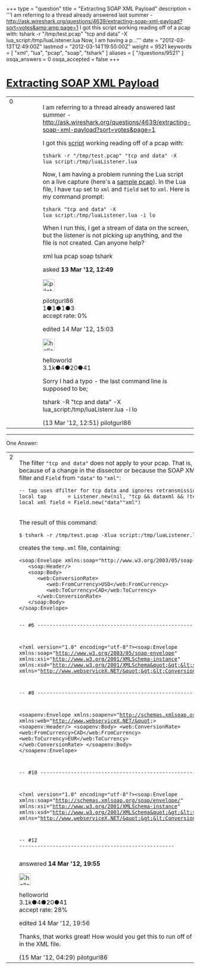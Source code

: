 +++
type = "question"
title = "Extracting SOAP XML Payload"
description = '''I am referring to a thread already answered last summer - http://ask.wireshark.org/questions/4639/extracting-soap-xml-payload?sort=votes&amp;amp;page=1 I got this script working reading off of a pcap with: tshark -r &quot;/tmp/test.pcap&quot; &quot;tcp and data&quot; -X lua_script:/tmp/luaListener.lua  Now, I am having a p...'''
date = "2012-03-13T12:49:00Z"
lastmod = "2012-03-14T19:55:00Z"
weight = 9521
keywords = [ "xml", "lua", "pcap", "soap", "tshark" ]
aliases = [ "/questions/9521" ]
osqa_answers = 0
osqa_accepted = false
+++

<div class="headNormal">

# [Extracting SOAP XML Payload](/questions/9521/extracting-soap-xml-payload)

</div>

<div id="main-body">

<div id="askform">

<table id="question-table" style="width:100%;"><colgroup><col style="width: 50%" /><col style="width: 50%" /></colgroup><tbody><tr class="odd"><td style="width: 30px; vertical-align: top"><div class="vote-buttons"><div id="post-9521-score" class="post-score" title="current number of votes">0</div><div id="favorite-count" class="favorite-count"></div></div></td><td><div id="item-right"><div class="question-body"><p>I am referring to a thread already answered last summer - <a href="http://ask.wireshark.org/questions/4639/extracting-soap-xml-payload?sort=votes&amp;page=1">http://ask.wireshark.org/questions/4639/extracting-soap-xml-payload?sort=votes&amp;page=1</a></p><p>I got this <a href="http://ask.wireshark.org/questions/4639/extracting-soap-xml-payload?page=1#4835">script</a> working reading off of a pcap with:</p><pre><code>tshark -r &quot;/tmp/test.pcap&quot; &quot;tcp and data&quot; -X lua_script:/tmp/luaListener.lua</code></pre><p>Now, I am having a problem running the Lua script on a live capture (here's a <a href="http://cloudshark.org/captures/e11c1401507b">sample pcap</a>). In the Lua file, I have <code>tap</code> set to <code>xml</code> and <code>field</code> set to <code>xml</code>. Here is my command prompt:</p><pre><code>tshark &quot;tcp and data&quot; -X lua_script:/tmp/luaListener.lua -i lo</code></pre><p>When I run this, I get a stream of data on the screen, but the listener is not picking up anything, and the file is not created. Can anyone help?</p></div><div id="question-tags" class="tags-container tags">xml lua pcap soap tshark</div><div id="question-controls" class="post-controls"></div><div class="post-update-info-container"><div class="post-update-info post-update-info-user"><p>asked <strong>13 Mar '12, 12:49</strong></p><img src="https://secure.gravatar.com/avatar/99064d4d0553530d9de8096e634dc5c2?s=32&amp;d=identicon&amp;r=g" class="gravatar" width="32" height="32" alt="pilotgurl86&#39;s gravatar image" /><p>pilotgurl86<br />
<span class="score" title="1 reputation points">1</span><span title="1 badges"><span class="badge1">●</span><span class="badgecount">1</span></span><span title="1 badges"><span class="silver">●</span><span class="badgecount">1</span></span><span title="3 badges"><span class="bronze">●</span><span class="badgecount">3</span></span><br />
<span class="accept_rate" title="Rate of the user&#39;s accepted answers">accept rate:</span> <span title="pilotgurl86 has no accepted answers">0%</span></p></div><div class="post-update-info post-update-info-edited"><p>edited 14 Mar '12, 15:03</p><img src="https://secure.gravatar.com/avatar/362ba1008ad9a075d1556d33e97dfed6?s=32&amp;d=identicon&amp;r=g" class="gravatar" width="32" height="32" alt="helloworld&#39;s gravatar image" /><p>helloworld<br />
<span class="score" title="3149 reputation points"><span>3.1k</span></span><span title="4 badges"><span class="badge1">●</span><span class="badgecount">4</span></span><span title="20 badges"><span class="silver">●</span><span class="badgecount">20</span></span><span title="41 badges"><span class="bronze">●</span><span class="badgecount">41</span></span></p></div></div><div id="comments-container-9521" class="comments-container"><span id="9522"></span><div id="comment-9522" class="comment"><div id="post-9522-score" class="comment-score"></div><div class="comment-text"><p>Sorry I had a typo - the last command line is supposed to be;</p><p>tshark -R "tcp and data" -X lua_script:/tmp/luaListenr.lua -i lo</p></div><div id="comment-9522-info" class="comment-info"><span class="comment-age">(13 Mar '12, 12:51)</span> pilotgurl86</div></div></div><div id="comment-tools-9521" class="comment-tools"></div><div class="clear"></div><div id="comment-9521-form-container" class="comment-form-container"></div><div class="clear"></div></div></td></tr></tbody></table>

------------------------------------------------------------------------

<div class="tabBar">

<span id="sort-top"></span>

<div class="headQuestions">

One Answer:

</div>

</div>

<span id="9548"></span>

<div id="answer-container-9548" class="answer">

<table style="width:100%;"><colgroup><col style="width: 50%" /><col style="width: 50%" /></colgroup><tbody><tr class="odd"><td style="width: 30px; vertical-align: top"><div class="vote-buttons"><div id="post-9548-score" class="post-score" title="current number of votes">2</div></div></td><td><div class="item-right"><div class="answer-body"><p>The filter <code>"tcp and data"</code> does not apply to your pcap. That is, your SOAP XML packets are not contained in TCP packets as <code>data</code> fields as they were in the original post. I'm not sure if that's because of a change in the dissector or because the SOAP XML is generated differently for you than for the author of that post, but you can achieve the same results by changing the tap filter and <code>Field</code> from <code>"data"</code> to <code>"xml"</code>:</p><pre><code>-- tap uses dfilter for tcp data and ignores retransmissions
local tap       = Listener.new(nil, &quot;tcp &amp;&amp; dataxml &amp;&amp; !tcp.analysis.retransmission&quot;)
local xml_field = Field.new(&quot;data&quot;&quot;xml&quot;)</code></pre><p><br />
The result of this command:</p><pre><code>$ tshark -r /tmp/test.pcap -Xlua_script:/tmp/luaListener.lua &quot;xml&quot;</code></pre><p>creates the <code>temp.xml</code> file, containing:</p><pre><code>&lt;soap:Envelope xmlns:soap=&quot;http://www.w3.org/2003/05/soap-envelope&quot; xmlns:web=&quot;http://www.webserviceX.NET/&quot;&gt;
   &lt;soap:Header/&gt;
   &lt;soap:Body&gt;
      &lt;web:ConversionRate&gt;
         &lt;web:FromCurrency&gt;USD&lt;/web:FromCurrency&gt;
         &lt;web:ToCurrency&gt;CAD&lt;/web:ToCurrency&gt;
      &lt;/web:ConversionRate&gt;
   &lt;/soap:Body&gt;
&lt;/soap:Envelope&gt;

-- #6 ---------------------------------------------------

&lt;?xml version=&quot;1.0&quot; encoding=&quot;utf-8&quot;?&gt;&lt;soap:Envelope xmlns:soap=&quot;http://www.w3.org/2003/05/soap-envelope&quot; xmlns:xsi=&quot;http://www.w3.org/2001/XMLSchema-instance&quot; xmlns:xsd=&quot;http://www.w3.org/2001/XMLSchema&quot;&gt;&lt;soap:Body&gt;&lt;ConversionRateResponse xmlns=&quot;http://www.webserviceX.NET/&quot;&gt;&lt;ConversionRateResult&gt;0.991&lt;/ConversionRateResult&gt;&lt;/ConversionRateResponse&gt;&lt;/soap:Body&gt;&lt;/soap:Envelope&gt;

-- #8 ---------------------------------------------------

&lt;soapenv:Envelope xmlns:soapenv=&quot;http://schemas.xmlsoap.org/soap/envelope/&quot; xmlns:web=&quot;http://www.webserviceX.NET/&quot;&gt;
   &lt;soapenv:Header/&gt;
   &lt;soapenv:Body&gt;
      &lt;web:ConversionRate&gt;
         &lt;web:FromCurrency&gt;CAD&lt;/web:FromCurrency&gt;
         &lt;web:ToCurrency&gt;EUR&lt;/web:ToCurrency&gt;
      &lt;/web:ConversionRate&gt;
   &lt;/soapenv:Body&gt;
&lt;/soapenv:Envelope&gt;

-- #10 ---------------------------------------------------

&lt;?xml version=&quot;1.0&quot; encoding=&quot;utf-8&quot;?&gt;&lt;soap:Envelope xmlns:soap=&quot;http://schemas.xmlsoap.org/soap/envelope/&quot; xmlns:xsi=&quot;http://www.w3.org/2001/XMLSchema-instance&quot; xmlns:xsd=&quot;http://www.w3.org/2001/XMLSchema&quot;&gt;&lt;soap:Body&gt;&lt;ConversionRateResponse xmlns=&quot;http://www.webserviceX.NET/&quot;&gt;&lt;ConversionRateResult&gt;0.7711&lt;/ConversionRateResult&gt;&lt;/ConversionRateResponse&gt;&lt;/soap:Body&gt;&lt;/soap:Envelope&gt;

-- #12 ---------------------------------------------------</code></pre></pre></div><div class="answer-controls post-controls"></div><div class="post-update-info-container"><div class="post-update-info post-update-info-user"><p>answered <strong>14 Mar '12, 19:55</strong></p><img src="https://secure.gravatar.com/avatar/362ba1008ad9a075d1556d33e97dfed6?s=32&amp;d=identicon&amp;r=g" class="gravatar" width="32" height="32" alt="helloworld&#39;s gravatar image" /><p>helloworld<br />
<span class="score" title="3149 reputation points"><span>3.1k</span></span><span title="4 badges"><span class="badge1">●</span><span class="badgecount">4</span></span><span title="20 badges"><span class="silver">●</span><span class="badgecount">20</span></span><span title="41 badges"><span class="bronze">●</span><span class="badgecount">41</span></span><br />
<span class="accept_rate" title="Rate of the user&#39;s accepted answers">accept rate:</span> <span title="helloworld has 28 accepted answers">28%</span> </br></p></div><div class="post-update-info post-update-info-edited"><p>edited 14 Mar '12, 19:56</p></div></div><div id="comments-container-9548" class="comments-container"><span id="9552"></span><div id="comment-9552" class="comment"><div id="post-9552-score" class="comment-score"></div><div class="comment-text"><p>Thanks, that works great! How would you get this to run off of the network and not a pcap file? Just remove the pcap file? It doesn't seem to work, it will show traffic, but not record anything in the XML file.</p></div><div id="comment-9552-info" class="comment-info"><span class="comment-age">(15 Mar '12, 04:29)</span> pilotgurl86</div></div></div><div id="comment-tools-9548" class="comment-tools"></div><div class="clear"></div><div id="comment-9548-form-container" class="comment-form-container"></div><div class="clear"></div></div></td></tr></tbody></table>

</div>

<div class="paginator-container-left">

</div>

</div>

</div>

